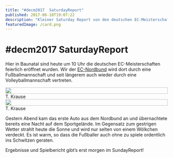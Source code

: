 ```yaml
---
title: "#decm2017  SaturdayReport"
published: 2017-06-10T19:07:22
description: "Kleiner Saturday Report von den deutschen EC-Meisterschaften in Baunatal\n\n#meinEC #wirsindderNordbund #Volleyball #Fußball #alotoffun"
featuredImage: /card.png
---
```


# #decm2017  SaturdayReport

Hier in Baunatal sind heute um 10 Uhr die deutschen EC-Meisterschaften feierlich eröffnet wurden. 
Wir der <a href="/">EC-Nordbund</a> wird dort durch eine Fußballmannschaft und seit längerem auch wieder durch eine Volleyballmannschaft vertreten.



<div style="display: grid; grid-template-columns: repeat(1, 1fr); grid-gap: 5px;">
<img src="/old/G0081854-e.jpg" alt width="100%">
</div>T. Krause


<div style="display: grid; grid-template-columns: repeat(1, 1fr); grid-gap: 5px;">
<img src="/old/G0012317-e.jpg" alt width="100%">
</div>T. Krause



Gestern Abend kam das erste Auto aus dem Nordbund an und übernachtete bereits eine Nacht auf dem Sportgelände. 
Im Gegensatz zum gestrigen Wetter strahlt heute die Sonne und wird nur selten von einem Wölkchen verdeckt. Es ist warm, so dass die Fußballer auch ohne zu spiele ordentlich ins Schwitzen geraten.

Ergebnisse und Spielbericht gibt&#8217;s erst morgen im SundayReport!